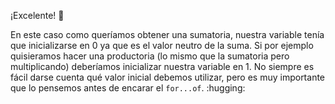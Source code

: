 ¡Excelente! :star_struck:

En este caso como queríamos obtener una sumatoria, nuestra variable tenía que inicializarse en 0 ya que es el valor neutro de la suma. Si por ejemplo quisieramos hacer una productoria (lo mismo que la sumatoria pero multiplicando) deberíamos inicializar nuestra variable en 1. No siempre es fácil darse cuenta qué valor inicial debemos utilizar, pero es muy importante que lo pensemos antes de encarar el `for...of`. :hugging: